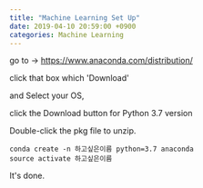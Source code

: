 ```yaml
---
title: "Machine Learning Set Up"
date: 2019-04-10 20:59:00 +0900
categories: Machine Learning
---
```


go to -> https://www.anaconda.com/distribution/

click that box which 'Download'

and Select your OS,

click the Download button for Python 3.7 version

Double-click the pkg file to unzip.

```
conda create -n 하고싶은이름 python=3.7 anaconda
source activate 하고싶은이름
```
It's done.
